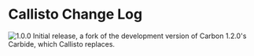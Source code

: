 # Callisto Change Log

![1.0.0](https://img.shields.io/badge/1.0.0-in_development-orange.svg?style=flat-square)
Initial release, a fork of the development version of Carbon 1.2.0's Carbide, which Callisto replaces.
